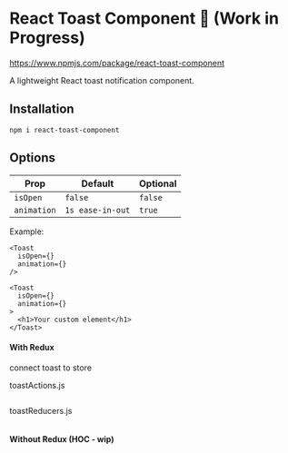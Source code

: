 # React Toast Component 🍞 (Work in Progress)

https://www.npmjs.com/package/react-toast-component

A lightweight React toast notification component.

## Installation

`npm i react-toast-component`

## Options

| Prop        | Default          | Optional |
| ----------- | ---------------- | -------- |
| `isOpen`    | `false`          | `false`  |
| `animation` | `1s ease-in-out` | `true`   |

Example:

```
<Toast
  isOpen={}
  animation={}
/>
```

```
<Toast
  isOpen={}
  animation={}
>
  <h1>Your custom element</h1>
</Toast>
```

#### With Redux

connect toast to store

toastActions.js

```

```

toastReducers.js

```

```

#### Without Redux (HOC - wip)
